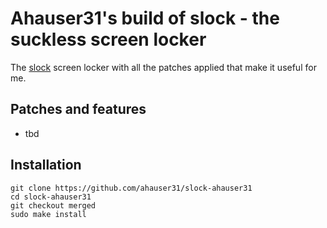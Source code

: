 
# Ahauser31's build of slock - the suckless screen locker

The [slock](https://tools.suckless.org/slock) screen locker with all the patches applied that make it useful for me.

## Patches and features

- tbd

## Installation

```
git clone https://github.com/ahauser31/slock-ahauser31
cd slock-ahauser31
git checkout merged
sudo make install
```

